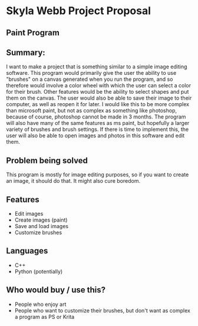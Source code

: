 # Skyla Webb Project Proposal
## Paint Program

## Summary: 
I want to make a project that is something similar to a simple image editing software. This program would primarily give the user the ability to use "brushes" on a canvas generated when you run the program, and so therefore would involve a color wheel with which the user can select a color for their brush. Other features would be the ability to select shapes and put them on the canvas. The user would also be able to save their image to their computer, as well as reopen it for later. I would like this to be more complex than microsoft paint, but not as complex as something like photoshop, because of course, photoshop cannot be made in 3 months. The program will also have many of the same features as ms paint, but hopefully a larger variety of brushes and brush settings. If there is time to implement this, the user will also be able to open images and photos in this software and edit them.

## Problem being solved
This program is mostly for image editing purposes, so if you want to create an image, it should do that. It might also cure boredom.

## Features
* Edit images
* Create images (paint)
* Save and load images
* Customize brushes

## Languages
* C++
* Python (potentially)

## Who would buy / use this?
* People who enjoy art
* People who want to customize their brushes, but don't want as complex a program as PS or Krita


